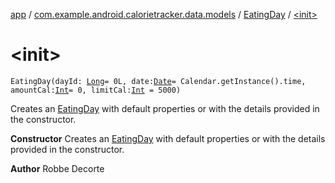 [app](../../index.md) / [com.example.android.calorietracker.data.models](../index.md) / [EatingDay](index.md) / [&lt;init&gt;](./-init-.md)

# &lt;init&gt;

`EatingDay(dayId: `[`Long`](https://kotlinlang.org/api/latest/jvm/stdlib/kotlin/-long/index.html)` = 0L, date: `[`Date`](https://docs.oracle.com/javase/6/docs/api/java/util/Date.html)` = Calendar.getInstance().time, amountCal: `[`Int`](https://kotlinlang.org/api/latest/jvm/stdlib/kotlin/-int/index.html)` = 0, limitCal: `[`Int`](https://kotlinlang.org/api/latest/jvm/stdlib/kotlin/-int/index.html)` = 5000)`

Creates an [EatingDay](index.md) with default properties or with the details provided in the constructor.

**Constructor**
Creates an [EatingDay](index.md) with default properties or with the details provided in the constructor.

**Author**
Robbe Decorte

